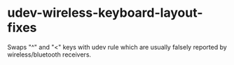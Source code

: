 # udev-wireless-keyboard-layout-fixes
Swaps "^" and "&lt;" keys with udev rule which are usually falsely reported by wireless/bluetooth receivers.
